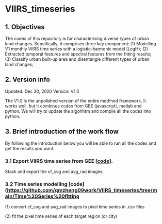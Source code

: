 # VIIRS_timeseries

## 1. Objectives

The codes of this repository is for characterising diverse types of urban land changes. Sepcifically, it comprises three key component:
(1) Modelling V1 monthly VIIRS time series with a logistic-harmonic model (LogH);
(2) Extracted temporal features and spectral features from the fitting results;
(3) Classify urban built-up area and disentangle different types of urban land changes;

## 2. Version info

Updated: Dec 20, 2020
Version: V1.0

The V1.0 is the unpolished version of the entire methhod framework. It works well, but it combines codes from GEE (javascript), matlab and python. We will try to update the algorihtm and compile all the codes into python.

## 3. Brief introduction of the work flow

By following the introduction below you will be able to run all the codes and get the results you want.

### 3.1 Export VIIRS time series from GEE [[code](https://github.com/qmzheng09work/VIIRS_timeseries/blob/main/VIIRS%20time%20series%20output)].

Stack and export the cf_cvg and avg_rad images.


### 3.2 Time series modelling [code](https://github.com/qmzheng09work/VIIRS_timeseries/tree/main/Time%20Series%20fitting

(1) convert cf_cvg and avg_rad images to pixel time series in .csv files 

(2) fit the pixel time series of each target region (or city) 
